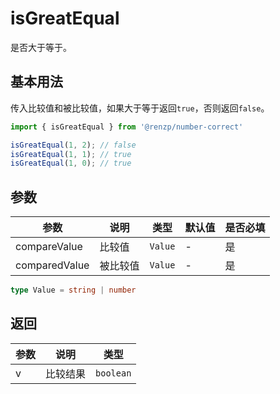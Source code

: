 # isGreatEqual

是否大于等于。

## 基本用法

传入比较值和被比较值，如果大于等于返回`true`，否则返回`false`。

```ts
import { isGreatEqual } from '@renzp/number-correct'

isGreatEqual(1, 2); // false
isGreatEqual(1, 1); // true
isGreatEqual(1, 0); // true
```

## 参数

| 参数          | 说明     | 类型    | 默认值 | 是否必填 |
| ------------- | -------- | ------- | ------ | -------- |
| compareValue  | 比较值   | `Value` | -      | 是       |
| comparedValue | 被比较值 | `Value` | -      | 是       |

```ts
type Value = string | number
```

## 返回

| 参数 | 说明     | 类型      |
| ---- | -------- | --------- |
| v    | 比较结果 | `boolean` |
